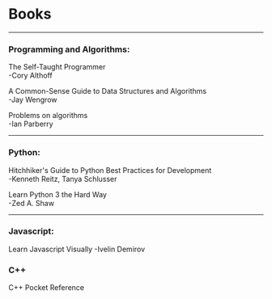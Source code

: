 # Books

---
### Programming and Algorithms:
The Self-Taught Programmer   
-Cory Althoff
   
A Common-Sense Guide to Data Structures and Algorithms   
-Jay Wengrow
    
Problems on algorithms   
-Ian Parberry 

---
### Python:
Hitchhiker's Guide to Python Best Practices for Development   
-Kenneth Reitz, Tanya Schlusser 

Learn Python 3 the Hard Way   
-Zed A. Shaw 

---
### Javascript:
Learn Javascript Visually 
-Ivelin Demirov

### C++
C++ Pocket Reference
